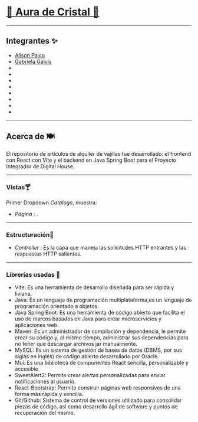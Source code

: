 # [🔮 Aura de Cristal 🔮](https://github.com/alison304/Frontend_AdC)

---
## Integrantes ✨

- [Alison Paico](https://github.com/alison304)
- [Gabriela Galvis](https://github.com)
- 
- 
- 
- 
- 
- 
- 
- 

---
## Acerca de 🍽️

El repositorio de articulos de alquiler de vajillas fue desarrollado: el frontend con React con Vite y el backend en Java Spring Boot para el Proyecto Integrador de Digital House.

---

### Vistas🍸

Primer Dropdown *Catalogo*, muestra:

-   *Página* : .

---

### Estructuración🍴

-   *Controller* : Es la capa que maneja las solicitudes HTTP entrantes y las respuestas HTTP salientes.

---
### Librerías usadas 🍷

- Vite: Es una herramienta de desarrollo diseñada para ser rápida y liviana.
- Java: Es un lenguaje de programación multiplataforma,es un lenguaje de programación orientado a objetos.
- Java Spring Boot: Es una herramienta de código abierto que facilita el uso de marcos basados ​​en Java para crear microservicios y aplicaciones web.
- Maven: Es un administrador de compilación y dependencia, le permite crear su código y, al mismo tiempo, administrar sus dependencias para no tener que descargar archivos jar manualmente.
- MySQL: Es un sistema de gestión de bases de datos (DBMS, por sus siglas en inglés) de código abierto desarrollado por Oracle.
- Mui: Es una biblioteca de componentes React sencilla, personalizable y accesible.
- SweetAlert2: Permite crear alertas personalizadas para enviar notificaciones al usuario.
- React-Bootstrap: Permite construir páginas web responsives de una forma más rápida y sencilla.
- Git/Github: Sistema de control de versiones utilizado para consolidar piezas de código, así como desarrollo ágil de software y puntos de recuperación del mismo.